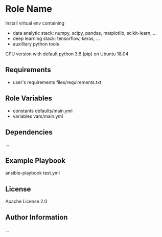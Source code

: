 Role Name
=========

Install virtual env containing 
- data analytic stack: numpy, scipy, pandas, matplotlib, scikit-learn, ... 
- deep learning stack: tensorflow, keras, ... 
- auxilliary python tools

CPU version with default python 3.6 (pip) on Ubuntu 18.04

Requirements
------------

- user's requirements files/requirements.txt

Role Variables
--------------

- constants defaults/main.yml 
- variables vars/main.yml

Dependencies
------------

...

Example Playbook
----------------

ansible-playbook test.yml

License
-------

Apache License 2.0

Author Information
------------------

...
